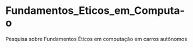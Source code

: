 # Fundamentos_Eticos_em_Computa-o
Pesquisa sobre Fundamentos Éticos em computação em carros autônomos
